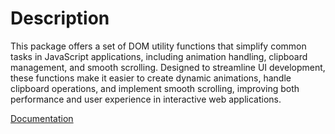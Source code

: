 # Description

This package offers a set of DOM utility functions that simplify common tasks in JavaScript applications, including animation handling, clipboard management, and smooth scrolling. Designed to streamline UI development, these functions make it easier to create dynamic animations, handle clipboard operations, and implement smooth scrolling, improving both performance and user experience in interactive web applications.

[Documentation](https://men232.github.io/toolkit/reference/@andrew_l/dom/)
